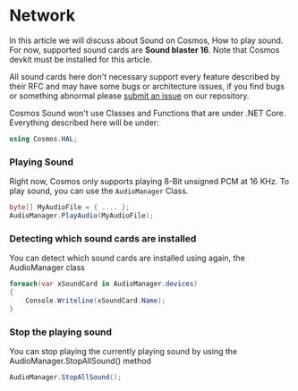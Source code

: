 # Network

In this article we will discuss about Sound on Cosmos, How to play sound. For now, supported sound cards are **Sound blaster 16**. Note that Cosmos devkit must be installed for this article.

All sound cards here don't necessary support every feature described by their RFC and may have some bugs or architecture issues, if you find bugs or something abnormal please [submit an issue](http://https://github.com/CosmosOS/Cosmos/issues/new/choose "repository") on our repository. 

Cosmos Sound won't use Classes and Functions that are under .NET Core. Everything described here will be under:
```csharp
using Cosmos.HAL;
```
### Playing Sound
Right now, Cosmos only supports playing 8-Bit unsigned PCM at 16 KHz.
To play sound, you can use the ```AudioManager``` Class.
```csharp
byte[] MyAudioFile = { .... };
AudioManager.PlayAudio(MyAudioFile);
```

### Detecting which sound cards are installed
You can detect which sound cards are installed using again, the AudioManager class
```csharp
foreach(var xSoundCard in AudioManager.devices)
{
    Console.Writeline(xSoundCard.Name);
}
```

### Stop the playing sound
You can stop playing the currently playing sound by using the AudioManager.StopAllSound() method
```csharp
AudioManager.StopAllSound();
```
